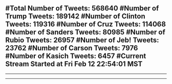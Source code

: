 #Total Number of Tweets: 568640 
#Number of Trump Tweets: 189142
#Number of Clinton Tweets: 119316
#Number of Cruz Tweets: 114068
#Number of Sanders Tweets: 80985
#Number of Rubio Tweets: 26957
#Number of Jeb! Tweets: 23762
#Number of Carson Tweets: 7976
#Number of Kasich Tweets: 6457
#Current Stream Started at Fri Feb 12 22:54:01 MST
---
---
---
